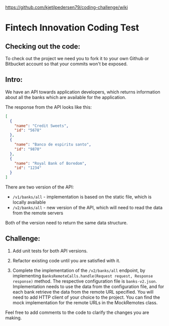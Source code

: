 https://github.com/kjetilpedersen79/coding-challenge/wiki

# Fintech Innovation Coding Test

## Checking out the code:
To check out the project we need you to fork it to your own Github or Bitbucket account so that your commits won't be exposed.


## Intro:
We have an API towards application developers, which returns information about all the banks which are available for the application.

The response from the API looks like this:
```json
[
  {
    "name": "Credit Sweets",
    "id": "5678"
  },
  {
    "name": "Banco de espiritu santo",
    "id": "9870"
  },
  {
    "name": "Royal Bank of Boredom",
    "id": "1234"
  }
]
```
There are two version of the API:

- `/v1/banks/all` - implementation is based on the static file, which is locally available
- `/v2/banks/all` - new version of the API, which will need to read the data from the remote servers

Both of the version need to return the same data structure.

## Challenge:
1. Add unit tests for both API versions.

2. Refactor existing code until you are satisfied with it.

3. Complete the implementation of the `/v2/banks/all` endpoint, by implementing `BanksRemoteCalls.handle(Request request, Response response)` method.
The respective configuration file is `banks-v2.json`. Implementation needs to use the data from the configuration file,
and for each bank retrieve the data from the remote URL specified. You will need to add HTTP client of your choice to the project. 
You can find the mock implementation for the remote URLs in the MockRemotes class. 

Feel free to add comments to the code to clarify the changes you are making.
